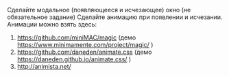 Сделайте модальное (появляющееся и исчезающее) окно
(не обязательное задание) Сделайте анимацию при появлении и исчезании. Анимации можно взять здесь:

1. https://github.com/miniMAC/magic (демо https://www.minimamente.com/project/magic/ )
2. https://github.com/daneden/animate.css (демо https://daneden.github.io/animate.css/ )
3. http://animista.net/